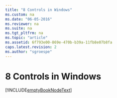 ```yaml
---
title: "8 Controls in Windows"
ms.custom: na
ms.date: "06-05-2016"
ms.reviewer: na
ms.suite: na
ms.tgt_pltfrm: na
ms.topic: "article"
ms.assetid: 6f793e00-869e-470b-b39a-11fb8e07b8fa
caps.latest.revision: 2
ms.author: "sgroespe"
---
```

# 8 Controls in Windows
[!INCLUDE[emptyBookNodeText](../../Finance/includes/emptybooknodetext_md.md)]